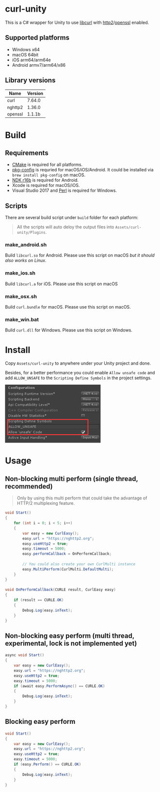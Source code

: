 # curl-unity

This is a C# wrapper for Unity to use [libcurl](https://github.com/curl/curl) with [http2](https://github.com/nghttp2/nghttp2)/[openssl](https://github.com/openssl/openssl) enabled.

## Supported platforms

* Windows x64
* macOS 64bit
* iOS arm64/arm64e
* Android armv7/arm64/x86

## Library versions

|Name|Version|
|-|-|
|curl|7.64.0|
|nghttp2|1.36.0|
|openssl|1.1.1b|

# Build

## Requirements

* [CMake](https://cmake.org/download/) is required for all platforms.
* [pkg-config](https://www.freedesktop.org/wiki/Software/pkg-config/) is requried for macOS/iOS/Android. It could be installed via `brew install pkg-config` on macOS.
* [NDK r16b](https://developer.android.com/ndk/downloads/older_releases.html) is required for Android.
* Xcode is required for macOS/iOS.
* Visual Studio 2017 and [Perl](https://www.activestate.com/products/activeperl/downloads/) is required for Windows.

## Scripts

There are several build script under `build` folder for each platform:

> All the scripts will auto deloy the output files into `Assets/curl-unity/Plugins`.

### make_android.sh
    
Build `libcurl.so` for Android. Please use this script on macOS *but it should also works on Linux*.

### make_ios.sh

Build `libcurl.a` for iOS. Please use this script on macOS

### make_osx.sh

Build `curl.bundle` for macOS. Please use this script on macOS.

### make_win.bat

Build `curl.dll` for Windows. Please use this script on Windows.

# Install

Copy `Assets/curl-unity` to anywhere under your Unity project and done.

Besides, for a better performance you could enable `Allow unsafe code` and add `ALLOW_UNSAFE` to the `Scripting Define Symbols` in the project settings.

![project settings](doc/project_settings.png)

# Usage

## Non-blocking multi perform (single thread, recommended)

> Only by using this multi perform that could take the advantage of HTTP/2 multiplexing feature.

```csharp
void Start()
{
    for (int i = 0; i < 5; i++)
    {
        var easy = new CurlEasy();
        easy.url = "https://nghttp2.org";
        easy.useHttp2 = true;
        easy.timeout = 5000;
        easy.performCallback = OnPerformCallback;

        // You could also create your own CurlMulti instance
        easy.MultiPerform(CurlMulti.DefaultMulti);
    }
}

void OnPerformCallback(CURLE result, CurlEasy easy)
{
    if (result == CURLE.OK)
    {
        Debug.Log(easy.inText);
    }
}
```

## Non-blocking easy perform (multi thread, experimental, lock is not implemented yet)
```csharp
async void Start()
{
    var easy = new CurlEasy();
    easy.url = "https://nghttp2.org";
    easy.useHttp2 = true;
    easy.timeout = 5000;
    if (await easy.PerformAsync() == CURLE.OK)
    {
        Debug.Log(easy.inText);
    }
}
```

## Blocking easy perform

```csharp
void Start()
{
    var easy = new CurlEasy();
    easy.url = "https://nghttp2.org";
    easy.useHttp2 = true;
    easy.timeout = 5000;
    if (easy.Perform() == CURLE.OK)
    {
        Debug.Log(easy.inText);
    }
}
```